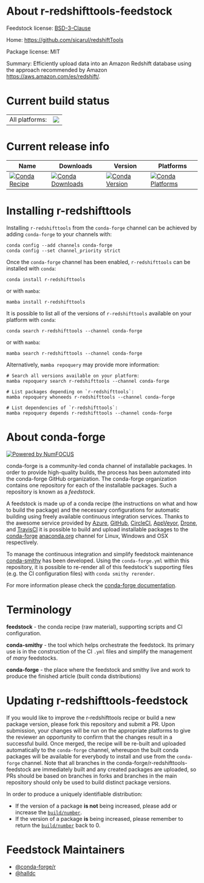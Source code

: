 About r-redshifttools-feedstock
===============================

Feedstock license: [BSD-3-Clause](https://github.com/conda-forge/r-redshifttools-feedstock/blob/main/LICENSE.txt)

Home: https://github.com/sicarul/redshiftTools

Package license: MIT

Summary: Efficiently upload data into an Amazon Redshift database using the approach recommended by Amazon <https://aws.amazon.com/es/redshift/>.

Current build status
====================


<table><tr><td>All platforms:</td>
    <td>
      <a href="https://dev.azure.com/conda-forge/feedstock-builds/_build/latest?definitionId=6878&branchName=main">
        <img src="https://dev.azure.com/conda-forge/feedstock-builds/_apis/build/status/r-redshifttools-feedstock?branchName=main">
      </a>
    </td>
  </tr>
</table>

Current release info
====================

| Name | Downloads | Version | Platforms |
| --- | --- | --- | --- |
| [![Conda Recipe](https://img.shields.io/badge/recipe-r--redshifttools-green.svg)](https://anaconda.org/conda-forge/r-redshifttools) | [![Conda Downloads](https://img.shields.io/conda/dn/conda-forge/r-redshifttools.svg)](https://anaconda.org/conda-forge/r-redshifttools) | [![Conda Version](https://img.shields.io/conda/vn/conda-forge/r-redshifttools.svg)](https://anaconda.org/conda-forge/r-redshifttools) | [![Conda Platforms](https://img.shields.io/conda/pn/conda-forge/r-redshifttools.svg)](https://anaconda.org/conda-forge/r-redshifttools) |

Installing r-redshifttools
==========================

Installing `r-redshifttools` from the `conda-forge` channel can be achieved by adding `conda-forge` to your channels with:

```
conda config --add channels conda-forge
conda config --set channel_priority strict
```

Once the `conda-forge` channel has been enabled, `r-redshifttools` can be installed with `conda`:

```
conda install r-redshifttools
```

or with `mamba`:

```
mamba install r-redshifttools
```

It is possible to list all of the versions of `r-redshifttools` available on your platform with `conda`:

```
conda search r-redshifttools --channel conda-forge
```

or with `mamba`:

```
mamba search r-redshifttools --channel conda-forge
```

Alternatively, `mamba repoquery` may provide more information:

```
# Search all versions available on your platform:
mamba repoquery search r-redshifttools --channel conda-forge

# List packages depending on `r-redshifttools`:
mamba repoquery whoneeds r-redshifttools --channel conda-forge

# List dependencies of `r-redshifttools`:
mamba repoquery depends r-redshifttools --channel conda-forge
```


About conda-forge
=================

[![Powered by
NumFOCUS](https://img.shields.io/badge/powered%20by-NumFOCUS-orange.svg?style=flat&colorA=E1523D&colorB=007D8A)](https://numfocus.org)

conda-forge is a community-led conda channel of installable packages.
In order to provide high-quality builds, the process has been automated into the
conda-forge GitHub organization. The conda-forge organization contains one repository
for each of the installable packages. Such a repository is known as a *feedstock*.

A feedstock is made up of a conda recipe (the instructions on what and how to build
the package) and the necessary configurations for automatic building using freely
available continuous integration services. Thanks to the awesome service provided by
[Azure](https://azure.microsoft.com/en-us/services/devops/), [GitHub](https://github.com/),
[CircleCI](https://circleci.com/), [AppVeyor](https://www.appveyor.com/),
[Drone](https://cloud.drone.io/welcome), and [TravisCI](https://travis-ci.com/)
it is possible to build and upload installable packages to the
[conda-forge](https://anaconda.org/conda-forge) [anaconda.org](https://anaconda.org/)
channel for Linux, Windows and OSX respectively.

To manage the continuous integration and simplify feedstock maintenance
[conda-smithy](https://github.com/conda-forge/conda-smithy) has been developed.
Using the ``conda-forge.yml`` within this repository, it is possible to re-render all of
this feedstock's supporting files (e.g. the CI configuration files) with ``conda smithy rerender``.

For more information please check the [conda-forge documentation](https://conda-forge.org/docs/).

Terminology
===========

**feedstock** - the conda recipe (raw material), supporting scripts and CI configuration.

**conda-smithy** - the tool which helps orchestrate the feedstock.
                   Its primary use is in the construction of the CI ``.yml`` files
                   and simplify the management of *many* feedstocks.

**conda-forge** - the place where the feedstock and smithy live and work to
                  produce the finished article (built conda distributions)


Updating r-redshifttools-feedstock
==================================

If you would like to improve the r-redshifttools recipe or build a new
package version, please fork this repository and submit a PR. Upon submission,
your changes will be run on the appropriate platforms to give the reviewer an
opportunity to confirm that the changes result in a successful build. Once
merged, the recipe will be re-built and uploaded automatically to the
`conda-forge` channel, whereupon the built conda packages will be available for
everybody to install and use from the `conda-forge` channel.
Note that all branches in the conda-forge/r-redshifttools-feedstock are
immediately built and any created packages are uploaded, so PRs should be based
on branches in forks and branches in the main repository should only be used to
build distinct package versions.

In order to produce a uniquely identifiable distribution:
 * If the version of a package **is not** being increased, please add or increase
   the [``build/number``](https://docs.conda.io/projects/conda-build/en/latest/resources/define-metadata.html#build-number-and-string).
 * If the version of a package **is** being increased, please remember to return
   the [``build/number``](https://docs.conda.io/projects/conda-build/en/latest/resources/define-metadata.html#build-number-and-string)
   back to 0.

Feedstock Maintainers
=====================

* [@conda-forge/r](https://github.com/orgs/conda-forge/teams/r/)
* [@halldc](https://github.com/halldc/)

